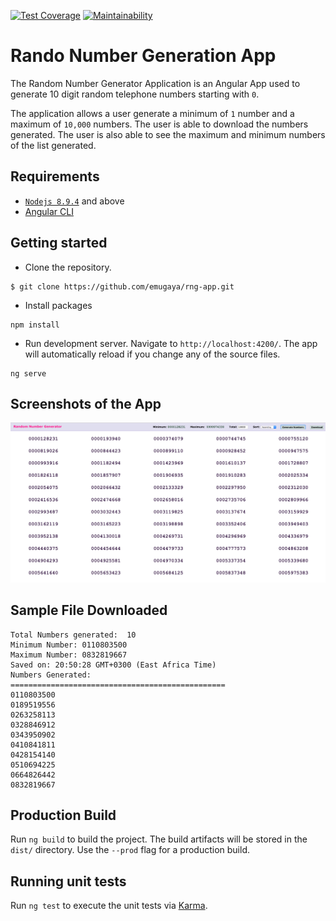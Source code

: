 [![Test Coverage](https://api.codeclimate.com/v1/badges/d18afe072d67498b6d53/test_coverage)](https://codeclimate.com/github/emugaya/rng-app/test_coverage)
[![Maintainability](https://api.codeclimate.com/v1/badges/d18afe072d67498b6d53/maintainability)](https://codeclimate.com/github/emugaya/rng-app/maintainability)
# Rando Number Generation App
The Random Number Generator Application is an Angular App used to generate 10 digit random telephone numbers starting with `0`.

The application allows a user generate a minimum of `1` number and a maximum of `10,000` numbers. The user is able to download the numbers generated. The user is also able to see the maximum and minimum numbers of the list generated.

## Requirements
- [`Nodejs 8.9.4`](https://nodejs.org) and above
- [Angular CLI](https://cli.angular.io/)

## Getting started 
- Clone the repository.
```
$ git clone https://github.com/emugaya/rng-app.git
```
- Install packages
```
npm install
```
- Run development server. Navigate to `http://localhost:4200/`. The app will automatically reload if you change any of the source files.
```
ng serve
```

## Screenshots of the App
![](https://github.com/emugaya/rng-app/blob/master/src/images/app-screenshot.PNG)

## Sample File Downloaded
```
Total Numbers generated:  10
Minimum Number: 0110803500
Maximum Number: 0832819667
Saved on: 20:50:28 GMT+0300 (East Africa Time)
Numbers Generated:
================================================
0110803500
0189519556
0263258113
0328846912
0343950902
0410841811
0428154140
0510694225
0664826442
0832819667
```

## Production Build

Run `ng build` to build the project. The build artifacts will be stored in the `dist/` directory. Use the `--prod` flag for a production build.

## Running unit tests

Run `ng test` to execute the unit tests via [Karma](https://karma-runner.github.io).
